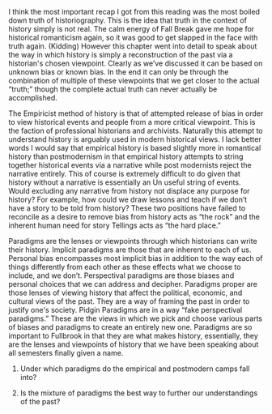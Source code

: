 I think the most important recap I got from this reading was the most boiled down truth of historiography. This is the idea that truth in the context of history simply is not real. The calm energy of Fall Break gave me hope for historical romanticism again, so it was good to get slapped in the face with truth again. (Kidding) However this chapter went into detail to speak about the way in which history is simply a reconstruction of the past via a historian's chosen viewpoint. Clearly as we’ve discussed it can be based on unknown bias or known bias. In the end it can only be through the combination of multiple of these viewpoints that we get closer to the actual “truth;” though the complete actual truth can never actually be accomplished. 

 

The Empiricist method of history is that of attempted release of bias in order to view historical events and people from a more critical viewpoint. This is the faction of professional historians and archivists. Naturally this attempt to understand history is arguably used in modern historical views. I lack better words I would say that empirical history is based slightly more in romantical history than postmodernism in that empirical history attempts to string together historical events via a narrative while post modernists reject the narrative entirely. This of course is extremely difficult to do given that history without a narrative is essentially an Un useful string of events. Would excluding any narrative from history not displace any purpose for history? For example, how could we draw lessons and teach if we don’t have a story to be told from history? These two positions have failed to reconcile as a desire to remove bias from history acts as “the rock” and the inherent human need for story Tellings acts as “the hard place.” 

 

Paradigms are the lenses or viewpoints through which historians can write their history. Implicit paradigms are those that are inherent to each of us. Personal bias encompasses most implicit bias in addition to the way each of things differently from each other as these effects what we choose to include, and we don’t. Perspectival paradigms are those biases and personal choices that we can address and decipher. Paradigms proper are those lenses of viewing history that affect the political, economic, and cultural views of the past. They are a way of framing the past in order to justify one's society. Pidgin Paradigms are in a way “fake perspectival paradigms.” These are the views in which we pick and choose various parts of biases and paradigms to create an entirely new one. Paradigms are so important to Fullbrook in that they are what makes history, essentially, they are the lenses and viewpoints of history that we have been speaking about all semesters finally given a name. 

 

1) Under which paradigms do the empirical and postmodern camps fall into? 

2) Is the mixture of paradigms the best way to further our understandings of the past? 